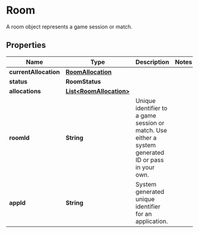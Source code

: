 

# Room

A room object represents a game session or match.

## Properties

| Name | Type | Description | Notes |
|------------ | ------------- | ------------- | -------------|
|**currentAllocation** | [**RoomAllocation**](RoomAllocation.md) |  |  |
|**status** | **RoomStatus** |  |  |
|**allocations** | [**List&lt;RoomAllocation&gt;**](RoomAllocation.md) |  |  |
|**roomId** | **String** | Unique identifier to a game session or match. Use either a system generated ID or pass in your own. |  |
|**appId** | **String** | System generated unique identifier for an application. |  |



